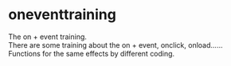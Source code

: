# oneventtraining
The on + event training.<br>
There are some training about the on + event, onclick, onload......<br>
Functions for the same effects by different coding.<br>


